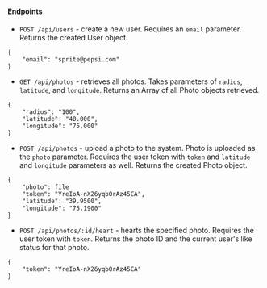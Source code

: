 #### Endpoints

* `POST /api/users` - create a new user. Requires an `email` parameter. Returns the created User object.
```
{
	"email": "sprite@pepsi.com"
}
```
* `GET /api/photos` - retrieves all photos. Takes parameters of `radius`, `latitude`, and `longitude`. Returns an Array of all Photo objects retrieved.
```
{
	"radius": "100",
	"latitude": "40.000",
	"longitude": "75.000"
}
```
* `POST /api/photos` - upload a photo to the system. Photo is uploaded as the `photo` parameter. Requires the user token with `token` and `latitude` and `longitude` parameters as well. Returns the created Photo object.
```
{
	"photo": file
	"token": "YreIoA-nX26yqbOrAz45CA",
	"latitude": "39.9500",
	"longitude": "75.1900"
}
```
* `POST /api/photos/:id/heart` - hearts the specified photo. Requires the user token with `token`. Returns the photo ID and the current user's like status for that photo.
```
{
	"token": "YreIoA-nX26yqbOrAz45CA"
}
```
